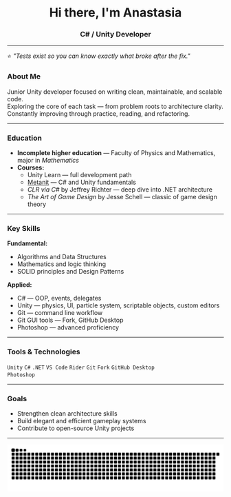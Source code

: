 <h1 align="center">Hi there, I'm Anastasia </h1>
<h3 align="center">C# / Unity Developer</h3>

---

⭐️ *"Tests exist so you can know exactly what broke after the fix."*


### About Me
Junior Unity developer focused on writing clean, maintainable, and scalable code.  
Exploring the core of each task — from problem roots to architecture clarity.  
Constantly improving through practice, reading, and refactoring.

---

### Education
- **Incomplete higher education** — Faculty of Physics and Mathematics, major in *Mathematics*  
- **Courses:**  
  - Unity Learn — full development path  
  - [Metanit](https://metanit.com/) — C# and Unity fundamentals  
  - *CLR via C#* by Jeffrey Richter — deep dive into .NET architecture  
  - *The Art of Game Design* by Jesse Schell — classic of game design theory  

---

### Key Skills

**Fundamental:**
- Algorithms and Data Structures  
- Mathematics and logic thinking  
- SOLID principles and Design Patterns  

**Applied:**
- C# — OOP, events, delegates
- Unity — physics, UI, particle system, scriptable objects, custom editors  
- Git — command line workflow
- Git GUI tools — Fork, GitHub Desktop  
- Photoshop — advanced proficiency

---

### Tools & Technologies
`Unity` `C#` `.NET`  `VS Code` `Rider` `Git` `Fork` `GitHub Desktop`  
`Photoshop`

---

### Goals
- Strengthen clean architecture skills
- Build elegant and efficient gameplay systems  
- Contribute to open-source Unity projects  

---


![snake gif](https://github.com/NNish12/NNish12/blob/output/github-snake-dark.svg)
